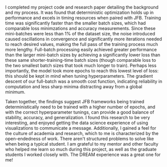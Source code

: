 I completed my project code and research paper detailing the background and my process. It was found that deterministic optimization holds up in performance and excels in timing resources when paired with JFB. Training time was significantly faster than the smaller batch sizes, which had comparable loss minimzations and accuracy measurements. Since these mini-batches were less than 1% of the dataset size, the noise introduced caused oscillations in convergence and significantly more iterations needed to reach desired values, making the full pass of the training process much more lengthy. Full-batch processing easily achieved greater performance than the larger mini-batch sizes by achieving a significantly lower loss than these same shorter-training-time batch sizes (though comparable loss to the two smallest batch sizes that took much longer to train). Perhaps less importantly, the model took more epochs to reach this lowest level of loss: this should be kept in mind when tuning hyperparameters. The gradient descent of our full-batch was a smooth cost function, indicating reliability in computation and less sharp minima distracting away from a global minimum.

Taken together, the findings suggest JFB frameworks being trained deterministically need to be trained with a higher number of epochs, and with the correct hyperparameter tunings, can provide a good balance of stability, accuracy, and generalization. I found this research to be very interesting, and enjoyed getting the data science experience of using visualizations to communicate a message. Additionally, I gained a feel for the culture of academia and research, which to me is characterized by the open-endedness of work. There aren't structured problems to solve like when being a typical student. I am grateful to my mentor and other faculty who helped me learn so much during this project, as well as the graduate students I worked closely with. The DREAM experience was a great one for me!
